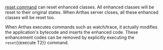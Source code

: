 [reset command](https://arthas.aliyun.com/en/doc/reset.html) can reset enhanced classes. All enhanced classes will be reset to their original states. When Arthas server closes, all these enhanced classes will be reset too.

When Arthas executes commands such as watch/trace, it actually modifies the application's bytecode and inserts the enhanced code. These enhancement codes can be removed by explicitly executing the `reset`{{execute T2}} command.